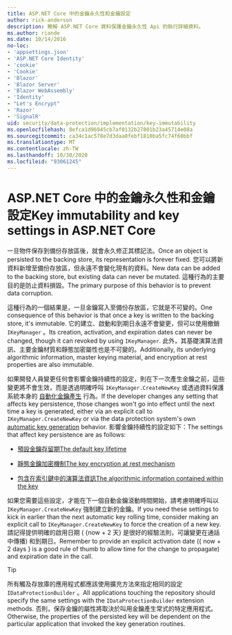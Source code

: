 ```yaml
---
title: ASP.NET Core 中的金鑰永久性和金鑰設定
author: rick-anderson
description: 瞭解 ASP.NET Core 資料保護金鑰永久性 Api 的執行詳細資料。
ms.author: riande
ms.date: 10/14/2016
no-loc:
- 'appsettings.json'
- 'ASP.NET Core Identity'
- 'cookie'
- 'Cookie'
- 'Blazor'
- 'Blazor Server'
- 'Blazor WebAssembly'
- 'Identity'
- "Let's Encrypt"
- 'Razor'
- 'SignalR'
uid: security/data-protection/implementation/key-immutability
ms.openlocfilehash: 8efca1d96945cb7af0132b27801b23a45714e08a
ms.sourcegitcommit: ca34c1ac578e7d3daa0febf1810ba5fc74f60bbf
ms.translationtype: MT
ms.contentlocale: zh-TW
ms.lasthandoff: 10/30/2020
ms.locfileid: "93061245"
---
```

# <a name="key-immutability-and-key-settings-in-aspnet-core"></a><span data-ttu-id="635de-103">ASP.NET Core 中的金鑰永久性和金鑰設定</span><span class="sxs-lookup"><span data-stu-id="635de-103">Key immutability and key settings in ASP.NET Core</span></span>

<span data-ttu-id="635de-104">一旦物件保存到備份存放區後，就會永久修正其標記法。</span><span class="sxs-lookup"><span data-stu-id="635de-104">Once an object is persisted to the backing store, its representation is forever fixed.</span></span> <span data-ttu-id="635de-105">您可以將新資料新增至備份存放區，但永遠不會變化現有的資料。</span><span class="sxs-lookup"><span data-stu-id="635de-105">New data can be added to the backing store, but existing data can never be mutated.</span></span> <span data-ttu-id="635de-106">這種行為的主要目的是防止資料損毀。</span><span class="sxs-lookup"><span data-stu-id="635de-106">The primary purpose of this behavior is to prevent data corruption.</span></span>

<span data-ttu-id="635de-107">這種行為的一個結果是，一旦金鑰寫入至備份存放區，它就是不可變的。</span><span class="sxs-lookup"><span data-stu-id="635de-107">One consequence of this behavior is that once a key is written to the backing store, it's immutable.</span></span> <span data-ttu-id="635de-108">它的建立、啟動和到期日永遠不會變更，但可以使用撤銷 `IKeyManager` 。</span><span class="sxs-lookup"><span data-stu-id="635de-108">Its creation, activation, and expiration dates can never be changed, though it can revoked by using `IKeyManager`.</span></span> <span data-ttu-id="635de-109">此外，其基礎演算法資訊、主要金鑰材質和靜態加密屬性也是不可變的。</span><span class="sxs-lookup"><span data-stu-id="635de-109">Additionally, its underlying algorithmic information, master keying material, and encryption at rest properties are also immutable.</span></span>

<span data-ttu-id="635de-110">如果開發人員變更任何會影響金鑰持續性的設定，則在下一次產生金鑰之前，這些變更將不會生效，而是透過明確呼叫 `IKeyManager.CreateNewKey` 或透過資料保護系統本身的 [自動化金鑰產生](xref:security/data-protection/implementation/key-management#data-protection-implementation-key-management) 行為。</span><span class="sxs-lookup"><span data-stu-id="635de-110">If the developer changes any setting that affects key persistence, those changes won't go into effect until the next time a key is generated, either via an explicit call to `IKeyManager.CreateNewKey` or via the data protection system's own [automatic key generation](xref:security/data-protection/implementation/key-management#data-protection-implementation-key-management) behavior.</span></span> <span data-ttu-id="635de-111">影響金鑰持續性的設定如下：</span><span class="sxs-lookup"><span data-stu-id="635de-111">The settings that affect key persistence are as follows:</span></span>

* [<span data-ttu-id="635de-112">預設金鑰存留期</span><span class="sxs-lookup"><span data-stu-id="635de-112">The default key lifetime</span></span>](xref:security/data-protection/implementation/key-management#data-protection-implementation-key-management)

* [<span data-ttu-id="635de-113">靜態金鑰加密機制</span><span class="sxs-lookup"><span data-stu-id="635de-113">The key encryption at rest mechanism</span></span>](xref:security/data-protection/implementation/key-encryption-at-rest)

* [<span data-ttu-id="635de-114">包含在索引鍵中的演算法資訊</span><span class="sxs-lookup"><span data-stu-id="635de-114">The algorithmic information contained within the key</span></span>](xref:security/data-protection/configuration/overview#changing-algorithms-with-usecryptographicalgorithms)

<span data-ttu-id="635de-115">如果您需要這些設定，才能在下一個自動金鑰滾動時間開始，請考慮明確呼叫以 `IKeyManager.CreateNewKey` 強制建立新的金鑰。</span><span class="sxs-lookup"><span data-stu-id="635de-115">If you need these settings to kick in earlier than the next automatic key rolling time, consider making an explicit call to `IKeyManager.CreateNewKey` to force the creation of a new key.</span></span> <span data-ttu-id="635de-116">請記得提供明確的啟用日期 ( {now + 2 天} 是很好的經驗法則，可讓變更在通話中傳播) 和到期日。</span><span class="sxs-lookup"><span data-stu-id="635de-116">Remember to provide an explicit activation date ({ now + 2 days } is a good rule of thumb to allow time for the change to propagate) and expiration date in the call.</span></span>

>[!TIP]
> <span data-ttu-id="635de-117">所有觸及存放庫的應用程式都應該使用擴充方法來指定相同的設定 `IDataProtectionBuilder` 。</span><span class="sxs-lookup"><span data-stu-id="635de-117">All applications touching the repository should specify the same settings with the `IDataProtectionBuilder` extension methods.</span></span> <span data-ttu-id="635de-118">否則，保存金鑰的屬性將取決於叫用金鑰產生常式的特定應用程式。</span><span class="sxs-lookup"><span data-stu-id="635de-118">Otherwise, the properties of the persisted key will be dependent on the particular application that invoked the key generation routines.</span></span>
